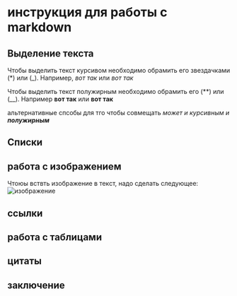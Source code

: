 # инструкция для работы с markdown

## Выделение текста

Чтобы выделить текст курсивом необходимо обрамить его звездачками (*) или (_). Например, *вот так* или _вот так_

Чтобы выделить текст полужирным необходимо обрамить его (**) или (__). Например **вот так** или __вот так__

альтернативные спсобы для тго чтобы совмещать 
_может и курсивным и **полужирным**_

## Списки

## работа с изображением

Чтоюы вствть изображение в текст, надо сделать следующее:
![изображение](workflow-illustration.png)
## ссылки

## работа с таблицами

## цитаты

## заключение